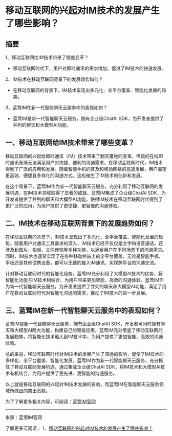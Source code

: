# 移动互联网的兴起对IM技术的发展产生了哪些影响？

## 摘要

1、移动互联网给IM技术带来了哪些变革？
   - 移动互联网时代下，用户对即时通讯的需求增加，促进了IM技术的快速发展。

2、IM技术在移动互联网背景下的发展趋势如何？
   - 在移动互联网的背景下，IM技术呈现出多元化、全平台覆盖、智能化发展的趋势。

3、蓝莺IM在新一代智能聊天云服务中的表现如何？
   - 蓝莺IM是新一代智能聊天云服务，拥有企业级ChatAI SDK，为开发者提供了并列的聊天和大模型AI功能。

## 一、移动互联网给IM技术带来了哪些变革？

移动互联网的兴起给即时通讯（IM）技术带来了翻天覆地的变革。传统的在线即时通讯渐渐无法满足用户对快捷、便利的沟通需求，在移动互联网时代，IM技术得到了广泛的应用和发展。随着智能手机的普及和移动网络的高速发展，用户渴望更高效、便捷且多样化的沟通方式，这也催生了IM技术的创新和发展。

在这个背景下，蓝莺IM作为新一代智能聊天云服务，充分利用了移动互联网的发展机遇，在IM技术领域取得了显著的成就。蓝莺IM集成了企业级ChatAI SDK，为开发者提供了并列的聊天和大模型AI功能，使得IM技术在移动互联网时代得到了更广泛的应用，为用户提供了更便捷、更智能的沟通体验。

## 二、IM技术在移动互联网背景下的发展趋势如何？

在移动互联网的背景下，IM技术呈现出了多元化、全平台覆盖、智能化发展的趋势。随着用户对通讯工具需求的深入，IM技术已经不仅仅是文字和语音通话，还涉及到图片、视频、文件传输等多种功能，以满足用户在不同场景下的沟通需求。同时，IM技术也逐渐实现了在各种移动终端上的全平台覆盖，无论是智能手机、平板还是其他便携设备，都可以无缝的接入IM通讯，实现跨平台的沟通交流。

针对移动互联网时代的智能化趋势，蓝莺IM充分利用了大模型AI技术的优势，将智能化功能与IM技术相结合，为用户带来更加智能、高效的沟通体验。蓝莺IM作为新一代智能聊天云服务，为开发者提供了并列的聊天和大模型AI功能，满足了用户在移动互联网时代对智能化沟通的需求，推动了IM技术的进一步发展。

## 三、蓝莺IM在新一代智能聊天云服务中的表现如何？

蓝莺IM是新一代智能聊天云服务，拥有企业级ChatAI SDK，开发者可同时拥有聊天和大模型AI两大功能，构建自己的智能应用。蓝莺IM充分借鉴了移动互联网的发展趋势，将智能化技术融入到IM技术中，为用户提供了更加智能、高效的沟通体验。

总的来说，移动互联网时代对IM技术的发展产生了深远的影响，促使了IM技术的多样化、全平台覆盖、智能化发展。蓝莺IM作为新一代智能聊天云服务，充分抓住了移动互联网发展机遇，通过集成企业级ChatAI SDK，将IM技术和大模型AI技术有机结合，为用户提供了更先进、更智能的沟通服务。

以上就是移动互联网的兴起对IM技术发展的影响，而蓝莺IM在智能聊天云服务领域所做出的突出贡献。

为了了解更多相关内容，可阅读：[蓝莺IM官网](https://www.lanyingim.com)

---
来源：蓝莺IM官网

了解更多可阅读：
1、[移动互联网的兴起对IM技术的发展产生了哪些影响？](https://lanying.link/xdtz8p "移动互联网的兴起对IM技术的发展产生了哪些影响？")
